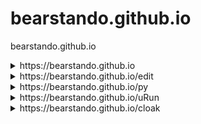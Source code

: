 # bearstando.github.io
bearstando.github.io
<details>
<summary>https://bearstando.github.io</summary>
<br>
tab cloaker
</details>
<details>
<summary>https://bearstando.github.io/edit</summary>
<br>
live html editor
</details>
<details>
<summary>https://bearstando.github.io/py</summary>
<br>
pyodide console
</details>
<details>
<summary>https://bearstando.github.io/uRun</summary>
<br>
https://github.com/uStuff/uRun
</details>
<details>
<summary>https://bearstando.github.io/cloak</summary>
<br>
stuff
</details>